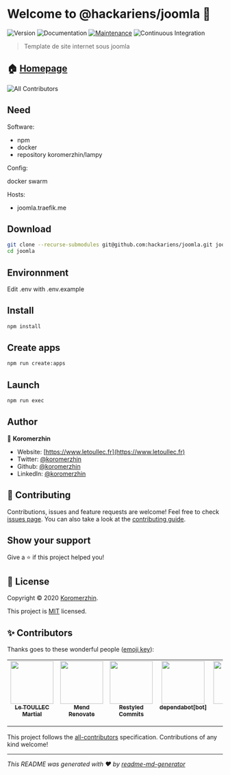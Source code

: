 # Welcome to @hackariens/joomla 👋

![Version](https://img.shields.io/badge/version-1.0.0-blue.svg?cacheSeconds=2592000)
![Documentation](https://img.shields.io/badge/documentation-yes-brightgreen.svg)
[![Maintenance](https://img.shields.io/badge/Maintained%3F-yes-green.svg)](https://github.com/hackariens/joomla/graphs/commit-activity)
![Continuous Integration](https://github.com/hackariens/joomla/workflows/ci/badge.svg?branch=develop)

> Template de site internet sous joomla

## 🏠 [Homepage](https://github.com/hackariens/joomla#readme)

<!-- ALL-CONTRIBUTORS-BADGE:START - Do not remove or modify this section -->
![All Contributors](https://img.shields.io/badge/all_contributors-6-orange.svg?style=flat-square)
<!-- ALL-CONTRIBUTORS-BADGE:END -->

## Need

Software:

- npm
- docker
- repository koromerzhin/lampy

Config:

docker swarm

Hosts:

- joomla.traefik.me

## Download

```sh
git clone --recurse-submodules git@github.com:hackariens/joomla.git joomla
cd joomla
```

## Environnment

Edit .env with .env.example

## Install

```sh
npm install
```

## Create apps

```sh
npm run create:apps
```

## Launch

``` sh
npm run exec
```

## Author

👤 **Koromerzhin**

- Website: [https://www.letoullec.fr](https://www.letoullec.fr)
- Twitter: [@koromerzhin](https://twitter.com/koromerzhin)
- Github: [@koromerzhin](https://github.com/koromerzhin)
- LinkedIn: [@koromerzhin](https://linkedin.com/in/koromerzhin)

## 🤝 Contributing

Contributions, issues and feature requests are welcome! Feel free to check
[issues page](https://github.com/hackariens/joomla/issues).
You can also take a look at the
[contributing guide](https://github.com/hackariens/joomla/blob/develop/CONTRIBUTING.md).

## Show your support

Give a ⭐️ if this project helped you!

## 📝 License

Copyright © 2020 [Koromerzhin](https://github.com/koromerzhin).

This project is
[MIT](https://github.com/hackariens/joomla/blob/develop/LICENSE)
licensed.

## ✨ Contributors

Thanks goes to these wonderful people
([emoji key](https://allcontributors.org/docs/en/emoji-key)):

<!-- ALL-CONTRIBUTORS-LIST:START - Do not remove or modify this section -->
<!-- prettier-ignore-start -->
<!-- markdownlint-disable -->
<table>
  <tbody>
    <tr>
      <td align="center" valign="top" width="14.28%"><a href="https://github.com/koromerzhin"><img src="https://avatars0.githubusercontent.com/u/308012?v=4" width="100px;" alt=""/><br /><sub><b>Le TOULLEC Martial</b></sub></a></td>
      <td align="center" valign="top" width="14.28%"><a href="https://www.mend.io/free-developer-tools/renovate/"><img src="https://avatars.githubusercontent.com/u/25180681?v=4" width="100px;" alt=""/><br /><sub><b>Mend Renovate</b></sub></a></td>
      <td align="center" valign="top" width="14.28%"><a href="https://restyled.io/"><img src="https://avatars.githubusercontent.com/u/65077583?v=4" width="100px;" alt=""/><br /><sub><b>Restyled Commits</b></sub></a></td>
      <td align="center" valign="top" width="14.28%"><a href="https://github.com/apps/dependabot"><img src="https://avatars.githubusercontent.com/in/29110?v=4" width="100px;" alt=""/><br /><sub><b>dependabot[bot]</b></sub></a></td>
      <td align="center" valign="top" width="14.28%"><a href="https://imgbot.net/"><img src="https://avatars.githubusercontent.com/u/31427850?v=4" width="100px;" alt=""/><br /><sub><b>Imgbot</b></sub></a></td>
      <td align="center" valign="top" width="14.28%"><a href="https://github.com/apps/mend-bolt-for-github"><img src="https://avatars.githubusercontent.com/in/16809?v=4" width="100px;" alt=""/><br /><sub><b>mend-bolt-for-github[bot]</b></sub></a></td>
    </tr>
  </tbody>
</table>

<!-- markdownlint-restore -->
<!-- prettier-ignore-end -->

<!-- ALL-CONTRIBUTORS-LIST:END -->

This project follows the
[all-contributors](https://github.com/all-contributors/all-contributors)
specification. Contributions of any kind welcome!

---

_This README was generated with ❤️ by
[readme-md-generator](https://github.com/kefranabg/readme-md-generator)_
